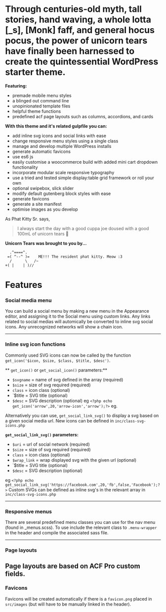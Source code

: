 # Through centuries-old myth, tall stories, hand waving, a whole lotta [_s], [Monk] faff, and general hocus pocus, the power of unicorn tears have finally been harnessed to create the quintessential WordPress starter theme.

**Featuring:**
  - premade mobile menu styles
  - a blinged out command line
  - unopinionated template files
  - helpful theme functions
  - predefined acf page layouts such as columns, accordions, and cards

**With this theme and it's related gulpfile you can:**
  - add inline svg icons and social links with ease
  - change responsive menu styles using a single class
  - manage and develop multiple WordPress installs
  - generate automatic favicons
  - use es6 js
  - easily customise a woocommerce build with added mini cart dropdown functionality
  - incorporate modular scale responsive typography
  - use a tried and tested simple display:table grid framework or roll your own
  - optional swipebox, slick slider
  - modify default gutenberg block styles with ease
  - generate favicons
  - generate a site manifest
  - optimise images as you develop

As Phat Kitty Sr. says,

> I always start the day with a good cuppa joe
> doused with a good 100mL of unicorn tears 💋


**Unicorn Tears was brought to you by...**
```
  .^====^.
 =( ^--^ )=    ME!!! The resident phat kitty. Meow :3
  /      \   /~
+( |    | )//
```

# Features

### Social media menu
You can build a social menu by making a new menu in the Appearance editor, and assigning it to the Social menu using custom links. Any links related to social medias will automically be converted to inline svg social icons. Any unrecognized networks will show a chain icon.

---

### Inline svg icon functions
Commonly used SVG icons can now be called by the function `get_icon('$icon, $size, $class, $title, $desc')`.

** `get_icon()` or  `get_social_icon()` parameters:**
- `$svgname` = name of svg defined in the array (required)
- `$size` = size of svg required (required)
- `class` = icon class (optional)
- `$title = SVG title (optional)
- `$desc` = SVG description (optional)
eg `<?php echo get_icon('arrow',20,'arrow-icon','arrow');?>`
eg. <?php echo get_social_icon('instagram',20,'ig');?>

Alternatively you can use, `get_social_link_svg()` to display a svg based on a given social media url. New icons can be defined in `inc/class-svg-icons.php`

**`get_social_link_svg()` parameters:**
- `$uri` = url of social network (required)
- `$size` = size of svg required (required)
- `class` = icon class (optional)
- `$wrap_link` = wrap displayed svg with the given url  (optional)
- `$title = SVG title (optional)
- `$desc` = SVG description (optional)

eg `<?php echo get_social_link_svg('https://facebook.com',20,'fb',false,'Facebook');?>`
Custom SVGs can be defined as inline svg's in the relevant array in `inc/class-svg-icons.php`

---

### Responsive menus

There are several predefined menu classes you can use for the nav menu (found in _menus.scss).
To use include the relevant class to `.menu-wrapper` in the header and compile the associated sass file.

---

### Page layouts

Page layouts are based on ACF Pro custom fields.
---

### Favicons
Favicons will be created automatically if there is a `favicon.png` placed in `src/images` (but will have to be manually linked in the header).